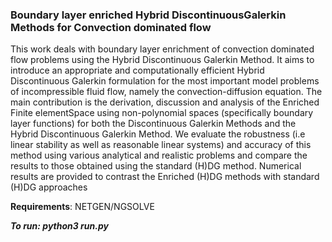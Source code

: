 ### Boundary layer enriched Hybrid DiscontinuousGalerkin Methods for Convection dominated flow

This work deals with boundary layer enrichment of convection dominated flow problems using the Hybrid Discontinuous Galerkin Method. It aims to introduce an appropriate and computationally efficient Hybrid Discontinuous Galerkin formulation for the most important model problems of incompressible fluid flow, namely the convection-diffusion equation. The main contribution is the derivation, discussion and analysis of the Enriched Finite elementSpace using non-polynomial spaces (specifically boundary layer functions) for both the Discontinuous Galerkin Methods and the Hybrid Discontinuous Galerkin Method.  We evaluate the robustness (i.e linear stability as well as reasonable linear systems) and accuracy of this method using various analytical and realistic problems and compare the results to those obtained using the standard (H)DG method. Numerical results are provided to contrast the Enriched (H)DG methods with standard (H)DG approaches

**Requirements**: NETGEN/NGSOLVE

***To run: python3 run.py***
